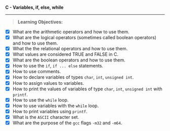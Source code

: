 **C - Variables, if, else, while**  
________________________________________

> **Learning Objectives:**

- [x] What are the arithmetic operators and how to use them.
- [x] What are the logical operators (sometimes called boolean operators) and how to use them.
- [x] What the the relational operators and how to use them.
- [x] What values are considered TRUE and FALSE in C.
- [x] What are the boolean operators and how to use them.
- [x] How to use the ```if```, ```if ... else``` statements.
- [x] How to use comments.
- [x] How to declare variables of types ```char```, ```int```, ```unsigned int```.
- [x] How to assign values to variables.
- [x] How to print the values of variables of type ```char```, ```int```, ```unsigned int``` with ```printf```.
- [x] How to use the ```while``` loop.
- [x] How to use variables with the ```while``` loop.
- [x] How to print variables using ```printf```.
- [x] What is the ```ASCII``` character set.
- [x] What are the purpose of the ```gcc``` flags ```-m32``` and ```-m64```.
